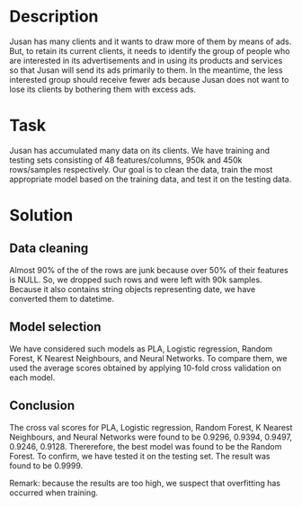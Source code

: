 # Description 
Jusan has many clients and it wants to draw more of them by means of ads. But, to retain its current clients, it needs to identify the group of people who are interested in its advertisements and in using its products and services so that Jusan will send its ads primarily to them. In the meantime, the less interested group should receive fewer ads because Jusan does not want to lose its clients by bothering them with excess ads. 

# Task 
Jusan has accumulated many data on its clients. We have training and testing sets consisting of 48 features/columns, 950k and 450k rows/samples respectively. Our goal is to clean the data, train the most appropriate model based on the training data, and test it on the testing data. 

# Solution
## Data cleaning
Almost 90% of the of the rows are junk because over 50% of their features is NULL. So, we dropped such rows and were left with 90k samples. Because it also contains string objects representing date, we have converted them to datetime. 

## Model selection
We have considered such models as PLA, Logistic regression, Random Forest, K Nearest Neighbours, and Neural Networks. To compare them, we used the average scores obtained by applying 10-fold cross validation on each model. 

## Conclusion
The cross val scores for PLA, Logistic regression, Random Forest, K Nearest Neighbours, and Neural Networks were found to be 0.9296, 0.9394, 0.9497, 0.9246, 0.9128. Thererefore, the best model was found to be the Random Forest. To confirm, we have tested it on the testing set. The result was found to be 0.9999. 

Remark: because the results are too high, we suspect that overfitting has occurred when training. 
